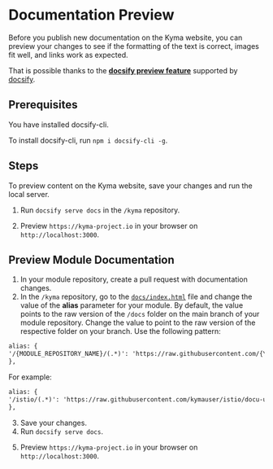 # Documentation Preview

Before you publish new documentation on the Kyma website, you can preview your changes to see if the formatting of the text is correct, images fit well, and links work as expected.

That is possible thanks to the [**docsify preview feature**](https://docsify.js.org/#/quickstart?id=preview-your-site) supported by [docsify](https://docsify.js.org/#/).

## Prerequisites

You have installed docsify-cli.

To install docsify-cli, run `npm i docsify-cli -g`.

## Steps

To preview content on the Kyma website, save your changes and run the local server.

1. Run `docsify serve docs` in the `/kyma` repository.
<!-- markdown-link-check-disable-next-line -->
2. Preview `https://kyma-project.io` in your browser on `http://localhost:3000`.

## Preview Module Documentation

1. In your module repository, create a pull request with documentation changes.
2. In the `/kyma` repository, go to the [`docs/index.html`](https://github.com/kyma-project/kyma/blob/main/docs/index.html) file and change the value of the **alias** parameter for your module. By default, the value points to the raw version of the `/docs` folder on the main branch of your module repository. Change the value to point to the raw version of the respective folder on your branch. Use the following pattern:

  ```html
  alias: {
  '/{MODULE_REPOSITORY_NAME}/(.*)': 'https://raw.githubusercontent.com/{YOUR_GITHUB_USERNAME}/{FORKED_MODULE_REPOSITORY_NAME}/{BRANCH_TO_PREVIEW}/docs/$1',
  }, 
  ```

  For example:
  
  ```html
  alias: {
  '/istio/(.*)': 'https://raw.githubusercontent.com/kymauser/istio/docu-update/docs/$1',
  },
  ```

3. Save your changes.
4. Run `docsify serve docs`.
<!-- markdown-link-check-disable-next-line -->
5. Preview `https://kyma-project.io` in your browser on `http://localhost:3000`.
